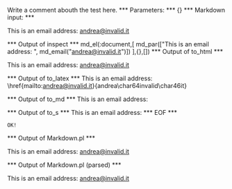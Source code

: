 Write a comment abouth the test here.
*** Parameters: ***
{}
*** Markdown input: ***


This is an email address: <andrea@invalid.it>
	
*** Output of inspect ***
md_el(:document,[
	md_par(["This is an email address: ", md_email("andrea@invalid.it")])
],{},[])
*** Output of to_html ***

<p>This is an email address: <a href='mailto:andrea@invalid.it'>&#097;&#110;&#100;&#114;&#101;&#097;&#064;&#105;&#110;&#118;&#097;&#108;&#105;&#100;&#046;&#105;&#116;</a></p>

*** Output of to_latex ***
This is an email address: \href{mailto:andrea@invalid.it}{andrea\char64invalid\char46it}


*** Output of to_md ***
This is an email address:


*** Output of to_s ***
This is an email address: 
*** EOF ***



	OK!



*** Output of Markdown.pl ***
<p>This is an email address: <a href="&#x6D;&#x61;&#x69;&#108;t&#x6F;:&#97;&#x6E;&#100;&#114;&#x65;&#97;&#64;&#105;&#x6E;&#x76;&#x61;&#x6C;&#x69;&#x64;.&#x69;&#116;">&#97;&#x6E;&#100;&#114;&#x65;&#97;&#64;&#105;&#x6E;&#x76;&#x61;&#x6C;&#x69;&#x64;.&#x69;&#116;</a></p>

*** Output of Markdown.pl (parsed) ***
<p>This is an email address: <a href='&amp;#x6D;&amp;#x61;&amp;#x69;&amp;#108;t&amp;#x6F;:&amp;#97;&amp;#x6E;&amp;#100;&amp;#114;&amp;#x65;&amp;#97;&amp;#64;&amp;#105;&amp;#x6E;&amp;#x76;&amp;#x61;&amp;#x6C;&amp;#x69;&amp;#x64;.&amp;#x69;&amp;#116;'>&#97;&#x6E;&#100;&#114;&#x65;&#97;&#64;&#105;&#x6E;&#x76;&#x61;&#x6C;&#x69;&#x64;.&#x69;&#116;</a
   ></p
 >
